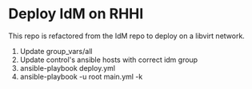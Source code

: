 # Deploy IdM on RHHI

This repo is refactored from the IdM repo to deploy on a libvirt network.

1. Update group_vars/all
2. Update control's ansible hosts with correct idm group
2. ansible-playbook deploy.yml
3. ansible-playbook -u root main.yml -k

